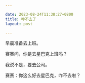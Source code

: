 ```yaml
---

date: 2023-08-24T11:38:27+0800
title: 咋不去了
layout: post

---
```


早晨准备去上班。

赛赛问，你是去星巴克上班吗？

我说不是，要去公司。

赛赛：你这么好去星巴克，咋不去啦？
